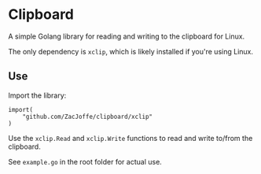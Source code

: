 # Clipboard
A simple Golang library for reading and writing to the clipboard for Linux.

The only dependency is `xclip`, which is likely installed if you're using Linux.

## Use
Import the library:
```
import(
    "github.com/ZacJoffe/clipboard/xclip"
)
```

Use the `xclip.Read` and `xclip.Write` functions to read and write to/from the clipboard. 

See `example.go` in the root folder for actual use.